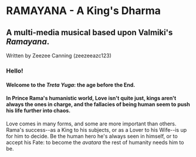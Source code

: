 # RAMAYANA - A King's Dharma
## A multi-media musical based upon Valmiki's *Ramayana*.
Written by Zeezee Canning (zeezeeazc123)

### Hello!

#### Welcome to the *Treta Yuga*: the age before the End.

#### In Prince Rama's humanistic world, Love isn't quite just, kings aren't always the ones in charge, and the fallacies of being human seem to push his life further into chaos.
Love comes in many forms, and some are more important than others. Rama's success--as a King to his subjects, or as a Lover to his Wife--is up for him to decide. Be the human hero he's always seen in himself, or to accept his Fate: to become the *avatara* the rest of humanity needs him to be.
